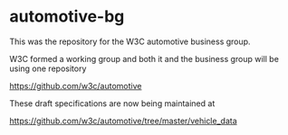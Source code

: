 automotive-bg
=============

This was the repository for the W3C automotive business group.

W3C formed a working group and both it and the business group will be using one repository

https://github.com/w3c/automotive

These draft specifications are now being maintained at

https://github.com/w3c/automotive/tree/master/vehicle_data